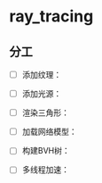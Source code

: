 # ray_tracing

## 分工

- [ ] 添加纹理：
- [ ] 添加光源：
- [ ] 渲染三角形：
- [ ] 加载网络模型：
- [ ] 构建BVH树：
- [ ] 多线程加速：

